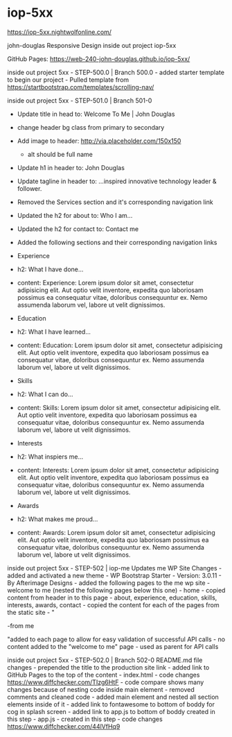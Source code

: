 # iop-5xx

https://iop-5xx.nightwolfonline.com/

john-douglas Responsive Design inside out project iop-5xx

GitHub Pages: https://web-240-john-douglas.github.io/iop-5xx/

inside out project 5xx - STEP-500.0 | Branch 500.0
	- added starter template to begin our project
	- Pulled template from https://startbootstrap.com/templates/scrolling-nav/ 
	
inside out project 5xx - STEP-501.0 | Branch 501-0

 - Update title in head to: Welcome To Me | John Douglas

 - change header bg class from primary to secondary

 - Add image to header: http://via.placeholder.com/150x150

   - alt should be full name
 
 - Update h1 in header to: John Douglas

 - Update tagline in header to: ...inspired innovative technology leader & follower.

 - Removed the Services section and it's corresponding navigation link

 - Updated the h2 for about to: Who I am...

 - Updated the h2 for contact to: Contact me

 - Added the following sections and their corresponding navigation links

  - Experience
   - h2: What I have done...
   - content: Experience: Lorem ipsum dolor sit amet, consectetur adipisicing elit. Aut optio velit inventore, expedita quo laboriosam possimus ea consequatur vitae, doloribus consequuntur ex. Nemo assumenda laborum vel, labore ut velit dignissimos. 
  - Education
   - h2: What I have learned...
   - content: Education: Lorem ipsum dolor sit amet, consectetur adipisicing elit. Aut optio velit inventore, expedita quo laboriosam possimus ea consequatur vitae, doloribus consequuntur ex. Nemo assumenda laborum vel, labore ut velit dignissimos.
  - Skills
   - h2: What I can do...
   - content: Skills: Lorem ipsum dolor sit amet, consectetur adipisicing elit. Aut optio velit inventore, expedita quo laboriosam possimus ea consequatur vitae, doloribus consequuntur ex. Nemo assumenda laborum vel, labore ut velit dignissimos.
  - Interests
   - h2: What inspiers me...
   - content: Interests: Lorem ipsum dolor sit amet, consectetur adipisicing elit. Aut optio velit inventore, expedita quo laboriosam possimus ea consequatur vitae, doloribus consequuntur ex. Nemo assumenda laborum vel, labore ut velit dignissimos.
  - Awards
   - h2: What makes me proud...
   - content: Awards: Lorem ipsum dolor sit amet, consectetur adipisicing elit. Aut optio velit inventore, expedita quo laboriosam possimus ea consequatur vitae, doloribus consequuntur ex. Nemo assumenda laborum vel, labore ut velit dignissimos.
   
   
   inside out project 5xx - STEP-502 | iop-me Updates me WP Site Changes - added and activated a new theme - WP Bootstrap Starter - Version: 3.0.11 - By Afterimage Designs - added the following pages to the me wp site - welcome to me (nested the following pages below this one) - home - copied content from header in to this page - about, experience, education, skills, interests, awards, contact - copied the content for each of the pages from the static site - "

   -from me

"added to each page to allow for easy validation of successful API calls - no content added to the "welcome to me" page - used as parent for API calls

inside out project 5xx - STEP-502.0 | Branch 502-0 README.md file changes - prepended the title to the production site link - added link to GitHub Pages to the top of the content - index.html - code changes https://www.diffchecker.com/TIzg6HtF - code compare shows many changes because of nesting code inside main element - removed comments and cleaned code - added main element and nested all section elements inside of it - added link to fontawesome to bottom of boddy for cog in splash screen - added link to app.js to bottom of boddy created in this step - app.js - created in this step - code changes https://www.diffchecker.com/44lVfHq9
